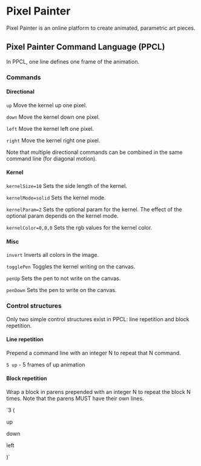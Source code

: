 # Pixel Painter
Pixel Painter is an online platform to create animated, parametric art pieces.

## Pixel Painter Command Language (PPCL)
In PPCL, one line defines one frame of the animation. 

### Commands
#### Directional
`up` Move the kernel up one pixel.

`down` Move the kernel down one pixel.

`left` Move the kernel left one pixel.

`right` Move the kernel right one pixel.

Note that multiple directional commands can be combined in the same command line (for diagonal motion).

#### Kernel
`kernelSize=10` Sets the side length of the kernel.

`kernelMode=solid` Sets the kernel mode.

`kernelParam=2` Sets the optional param for the kernel. The effect of the optional param depends on the kernel mode. 

`kernelColor=0,0,0` Sets the rgb values for the kernel color. 

#### Misc
`invert` Inverts all colors in the image. 

`togglePen` Toggles the kernel writing on the canvas. 

`penUp` Sets the pen to not write on the canvas.

`penDown` Sets the pen to write on the canvas. 


### Control structures
Only two simple control structures exist in PPCL: line repetition and block repetition.
#### Line repetition
Prepend a command line with an integer N to repeat that N command.

`5 up` - 5 frames of up animation
#### Block repetition
Wrap a block in parens prepended with an integer N to repeat the block N times. Note that the parens MUST have their own lines.

`3 (

up

down

left

)`
